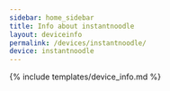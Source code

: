 ```yaml
---
sidebar: home_sidebar
title: Info about instantnoodle
layout: deviceinfo
permalink: /devices/instantnoodle/
device: instantnoodle
---
```

{% include templates/device_info.md %}
